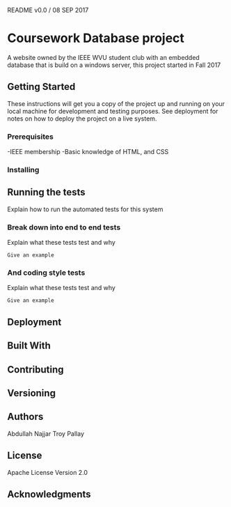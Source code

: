 README v0.0 / 08 SEP 2017
# Coursework Database project

A website owned by the IEEE WVU student club with an embedded database that is
build on a windows server, this project started in Fall 2017
 

## Getting Started

These instructions will get you a copy of the project up and running on your local machine for development and testing purposes. See deployment for notes on how to deploy the project on a live system.

### Prerequisites

-IEEE membership
-Basic knowledge of HTML, and CSS

### Installing

## Running the tests

Explain how to run the automated tests for this system

### Break down into end to end tests

Explain what these tests test and why

```
Give an example
```

### And coding style tests

Explain what these tests test and why

```
Give an example
```

## Deployment



## Built With


## Contributing



## Versioning



## Authors
Abdullah Najjar
Troy Pallay


## License
Apache License Version 2.0

## Acknowledgments

